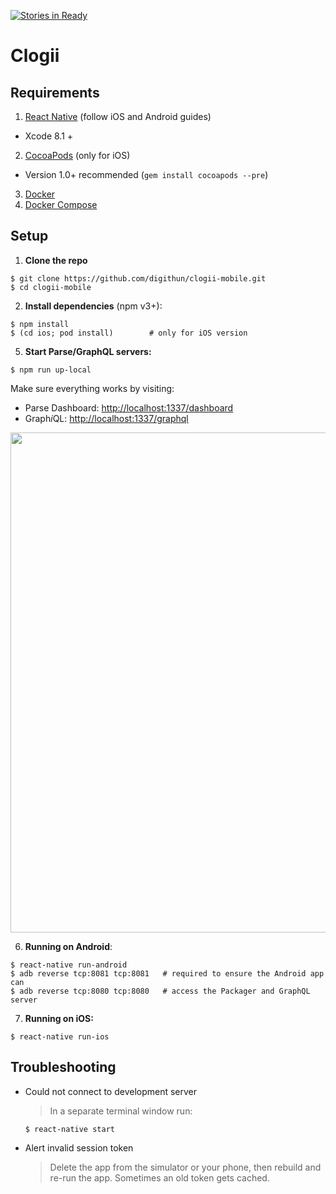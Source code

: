 [![Stories in Ready](https://badge.waffle.io/digithun/clogii-mobile.png?label=ready&title=Ready)](https://waffle.io/digithun/clogii-mobile)
# Clogii

## Requirements

1. [React Native](http://facebook.github.io/react-native/docs/getting-started.html) (follow iOS and Android guides)
  - Xcode 8.1 +
2. [CocoaPods](http://cocoapods.org) (only for iOS)
  - Version 1.0+ recommended (`gem install cocoapods --pre`)
3. [Docker](https://www.docker.com)
4. [Docker Compose](https://docs.docker.com/compose/)

## Setup

1. **Clone the repo**

  ```
  $ git clone https://github.com/digithun/clogii-mobile.git
  $ cd clogii-mobile
  ```

2. **Install dependencies** (npm v3+):

  ```
  $ npm install
  $ (cd ios; pod install)        # only for iOS version
  ```

5. **Start Parse/GraphQL servers:**

  ```
  $ npm run up-local
  ```

  Make sure everything works by visiting:

  * Parse Dashboard: [http://localhost:1337/dashboard](http://localhost:1337/dashboard)
  * Graph*i*QL: [http://localhost:1337/graphql](http://localhost:1337/graphql?query=query+%7B%0A++schedule+%7B%0A++++title%0A++++speakers+%7B%0A++++++name%0A++++++title%0A++++%7D%0A++++location+%7B%0A++++++name%0A++++%7D%0A++%7D%0A%7D)

  <img src=".github/screenshot-server@2x.png" width="800">


6. **Running on Android**:

  ```
  $ react-native run-android
  $ adb reverse tcp:8081 tcp:8081   # required to ensure the Android app can
  $ adb reverse tcp:8080 tcp:8080   # access the Packager and GraphQL server
  ```


7. **Running on iOS:**

  ```
  $ react-native run-ios
  ```

## Troubleshooting
* Could not connect to development server
  > In a separate terminal window run:
  ```
  $ react-native start
  ```
* Alert invalid session token
  >  Delete the app from the simulator or your phone, then rebuild and re-run the app. Sometimes an old token gets cached.
